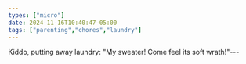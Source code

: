 ```yaml
---
types: ["micro"]
date: 2024-11-16T10:40:47-05:00
tags: ["parenting","chores","laundry"]
---
```

Kiddo, putting away laundry: "My sweater! Come feel its soft wrath!"---

